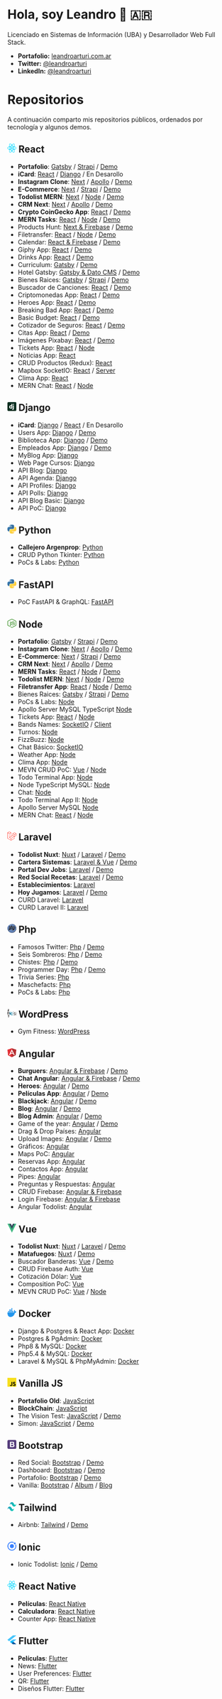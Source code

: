 # Hola, soy Leandro 👋 🇦🇷

Licenciado en Sistemas de Información (UBA) y Desarrollador Web Full Stack.

- **Portafolio:** [leandroarturi.com.ar](https://leandroarturi.com.ar)
- **Twitter:** [@leandroarturi](https://twitter.com/leandroarturi)
- **LinkedIn:** [@leandroarturi](https://www.linkedin.com/in/leandroarturi)

# Repositorios

A continuación comparto mis repositorios públicos, ordenados por tecnología y algunos demos.

## <span><img src="./icons/react.svg" alt="React" width="20px" height="20px"></span> React

- **Portafolio**: [Gatsby](https://github.com/larturi/portfolio-gatsby) / [Strapi](https://github.com/larturi/portfolio-strapi) / [Demo](https://leandroarturi.com.ar)
- **iCard**: [React](https://github.com/larturi/react-icard) / [Django](https://github.com/larturi/django-rest-icard) / En Desarollo
- **Instagram Clone**: [Next](https://github.com/larturi/react-apollo-instaclone-client) / [Apollo](https://github.com/larturi/apollo-instaclone-server) / [Demo](https://instaclone-react.netlify.app)
- **E-Commerce**: [Next](https://github.com/larturi/react-ecommerce-client) / [Strapi](https://github.com/larturi/strapi-ecommerce-server) / [Demo](http://cloudapp.com.ar/ecommerce-games)
- **Todolist MERN**: [Next](https://github.com/larturi/react-todolist-mern-cliente) / [Node](https://github.com/larturi/node-todolist-mern-ts-server) / [Demo](http://www.todolist-mern.cloudapp.com.ar)
- **CRM Next**: [Next](https://github.com/larturi/react-graphql-crm) / [Apollo](https://github.com/larturi/node-graphql-crm) / [Demo](http://cloudapp.com.ar/crm-next-apollo)
- **Crypto CoinGecko App**: [React](https://github.com/larturi/react-crypto-coingecko) / [Demo](https://react-crypto-coingecko.netlify.app/)
- **MERN Tasks**: [React](https://github.com/larturi/react-mern-tasks) / [Node](https://github.com/larturi/node-mern-tasks) / [Demo](http://mern-tasks.cloudapp.com.ar/)
- Products Hunt: [Next & Firebase](https://github.com/larturi/react-next-producthunt) / [Demo](https://product-hunt-1f8d8.web.app)
- Filetransfer: [React](https://github.com/larturi/react-filetransfer-cliente) / [Node](https://github.com/larturi/node-filetransfer-backend) / [Demo](https://react-filetransfer-cliente.vercel.app/)
- Calendar: [React & Firebase](https://github.com/larturi/react-journal-app) / [Demo](http://calendar-react.cloudapp.com.ar/login)
- Giphy App: [React](https://github.com/larturi/react-gift-app) / [Demo](http://cloudapp.com.ar/demo/gif-react)
- Drinks App: [React](https://github.com/larturi/react-drinks) / [Demo](http://cloudapp.com.ar/demo/drinks)
- Curriculum: [Gatsby](https://github.com/larturi/react-gatsby-curriculum) / [Demo](https://gatsby-curriculum.netlify.app)
- Hotel Gatsby: [Gatsby & Dato CMS](https://github.com/larturi/react-hotel-gatsby) / [Demo](https://gatsby-hotel-app.netlify.app/)
- Bienes Raices: [Gatsby](https://github.com/larturi/react-propiedades-front-gatsby) / [Strapi](https://github.com/larturi/node-propiedades-back) / [Demo](https://bienesraices-gatsby-app.netlify.app/)
- Buscador de Canciones: [React](https://github.com/larturi/react-lyrics) / [Demo](http://cloudapp.com.ar/demo/lyrics)
- Criptomonedas App: [React](https://github.com/larturi/react-criptomonedas) / [Demo](http://cloudapp.com.ar/demo/cripto)
- Heroes App: [React](https://github.com/larturi/react-heroes-app) / [Demo](https://heros-react-app.netlify.app)
- Breaking Bad App: [React](https://github.com/larturi/react-breakingbad-api) / [Demo](https://breakingbad-app-react.netlify.app)
- Basic Budget: [React](https://github.com/larturi/react-presupuesto) / [Demo](https://budget-basic-react-app.netlify.app)
- Cotizador de Seguros: [React](https://github.com/larturi/react-cotizador) / [Demo](https://cotizador-react-app-ok.netlify.app)
- Citas App: [React](https://github.com/larturi/react-citas) / [Demo](https://agenda-turnos-react.netlify.app)
- Imágenes Pixabay: [React](https://github.com/larturi/react-imagenes-pixabay) / [Demo](https://images-pixabay-react-app.netlify.app)
- Tickets App: [React](https://github.com/larturi/react-tickets-app) / [Node](https://github.com/larturi/-node-tickets-app-server)
- Noticias App: [React](https://github.com/larturi/react-noticias)
- CRUD Productos (Redux): [React](https://github.com/larturi/react-redux-crud-productos)
- Mapbox SocketIO: [React](https://github.com/larturi/react-mapas-client) / [Server](https://github.com/larturi/node-mapas-server)
- Clima App: [React](https://github.com/larturi/react-clima)
- MERN Chat: [React](https://github.com/larturi/react-chatapp-app) / [Node](https://github.com/larturi/node-chatapp-server)


## <span><img src="./icons/django.svg" alt="Django" width="20px" height="20px"></span> Django

- **iCard**: [Django](https://github.com/larturi/django-rest-icard) / [React](https://github.com/larturi/react-icard) / En Desarollo
- Users App: [Django](https://github.com/larturi/django-users) / [Demo](https://django-user-app.herokuapp.com/login/)
- Biblioteca App: [Django](https://github.com/larturi/django-biblioteca) / [Demo]( https://django-biblioteca.herokuapp.com)
- Empleados App: [Django](https://github.com/larturi/django-empleados) / [Demo](https://django-empleados.herokuapp.com)
- MyBlog App: [Django](https://github.com/larturi/django-myblog)
- Web Page Cursos: [Django](https://github.com/larturi/django-webpage/tree/main)
- API Blog: [Django](https://github.com/larturi/django-rest-blog-full)
- API Agenda: [Django](https://github.com/larturi/django-rest-agenda)
- API Profiles: [Django](https://github.com/larturi/django-profiles-api)
- API Polls: [Django](https://github.com/larturi/django_polls)
- API Blog Basic: [Django](https://github.com/larturi/django-rest-blog-basic)
- API PoC: [Django](https://github.com/larturi/django-apirest-lab-tests)

## <span><img src="./icons/python.svg" alt="Python" width="20px" height="20px"></span> Python

- **Callejero Argenprop**: [Python](https://github.com/larturi/python-argenprop-callejero)
- CRUD Python Tkinter: [Python](https://github.com/larturi/python-crud-tkinter/blob/main/README.md)
- PoCs & Labs: [Python](https://github.com/larturi/python-labs)

## <span><img src="./icons/python.svg" alt="Python" width="20px" height="20px"></span> FastAPI

-  PoC FastAPI & GraphQL: [FastAPI](https://github.com/larturi/fastapi-graphql-postgre)

## <span><img src="./icons/nodejs-icon.svg" alt="Node" width="20px" height="20px"></span> Node

- **Portafolio**: [Gatsby](https://github.com/larturi/portfolio-gatsby) / [Strapi](https://github.com/larturi/portfolio-strapi) / [Demo](https://leandroarturi.com.ar)
- **Instagram Clone**: [Next](https://github.com/larturi/react-apollo-instaclone-client) / [Apollo](https://github.com/larturi/apollo-instaclone-server) / [Demo](https://instaclone-react.netlify.app/caraoz)
- **E-Commerce**: [Next](https://github.com/larturi/react-ecommerce-client) / [Strapi](https://github.com/larturi/strapi-ecommerce-server) / [Demo](http://cloudapp.com.ar/ecommerce-games)
- **CRM Next**: [Next](https://github.com/larturi/react-graphql-crm) / [Apollo](https://github.com/larturi/node-graphql-crm) / [Demo](http://cloudapp.com.ar/crm-next-apollo)
- **MERN Tasks**: [React](https://github.com/larturi/react-mern-tasks) / [Node](https://github.com/larturi/node-mern-tasks) / [Demo](http://mern-tasks.cloudapp.com.ar/)
- **Todolist MERN**: [Next](https://github.com/larturi/react-todolist-mern-cliente) / [Node](https://github.com/larturi/node-todolist-mern-ts-server) / [Demo](http://www.todolist-mern.cloudapp.com.ar)
- **Filetransfer App**: [React](https://github.com/larturi/react-filetransfer-cliente) / [Node](https://github.com/larturi/node-filetransfer-backend) / [Demo](https://react-filetransfer-cliente.vercel.app/)
- Bienes Raices: [Gatsby](https://github.com/larturi/react-propiedades-front-gatsby) / [Strapi](https://github.com/larturi/node-propiedades-back) / [Demo](https://bienesraices-gatsby-app.netlify.app/)
- PoCs & Labs: [Node](https://github.com/larturi/node-labs)
- Apollo Server MySQL TypeScript [Node](https://github.com/larturi/apollo-graphql-typescript)
- Tickets App: [React](https://github.com/larturi/react-tickets-app) / [Node](https://github.com/larturi/-node-tickets-app-server)
- Bands Names: [SocketIO](https://github.com/larturi/socketio-band-names-server) / [Client](https://github.com/larturi/socketio-band-names)
- Turnos: [Node](https://github.com/larturi/node-turnos)
- FizzBuzz: [Node](https://github.com/larturi/node-ts-fizzbuzz)
- Chat Básico: [SocketIO](https://github.com/larturi/socketio-chat-basico)
- Weather App: [Node](https://github.com/larturi/node-weather-app)
- Clima App: [Node](https://github.com/larturi/node-clima)
- MEVN CRUD PoC: [Vue](https://github.com/larturi/vue-crud-node-frontend) / [Node](https://github.com/larturi/vue-crud-node-backend)
- Todo Terminal App: [Node](https://github.com/larturi/node-por-hacer)
- Node TypeScript MySQL: [Node](https://github.com/larturi/node-ts-mysql)
- Chat: [Node](https://github.com/larturi/node-socket-chat)
- Todo Terminal App II: [Node](https://github.com/larturi/node-todolist-app)
- Apollo Server MySQL [Node](https://github.com/larturi/apollo-graphql-mysql-server)
- MERN Chat: [React](https://github.com/larturi/react-chatapp-app) / [Node](https://github.com/larturi/node-chatapp-server)

## <span><img src="./icons/laravel.svg" alt="Laravel" width="20px" height="20px"></span> Laravel

- **Todolist Nuxt**: [Nuxt](https://github.com/larturi/vue-nuxt-todolist-client) / [Laravel](https://github.com/larturi/laravel-vue-todolist-backend) / [Demo](http://todolist-vue.cloudapp.com.ar/dist)
- **Cartera Sistemas**: [Laravel & Vue](https://github.com/larturi/laravel-cartera-sistemas) / [Demo](http://www.carteradesistemas.cloudapp.com.ar/login)
- **Portal Dev Jobs**: [Laravel](https://github.com/larturi/laravel-devJobs) / [Demo](http://www.devjobs.cloudapp.com.ar/)
- **Red Social Recetas**: [Laravel](https://github.com/larturi/laravel-recetas-cocina) / [Demo](http://www.recetas.cloudapp.com.ar)
- **Establecimientos**: [Laravel](https://github.com/larturi/laravel-establecimientos)
- **Hoy Jugamos**: [Laravel](https://github.com/larturi/php-hoyjugamos) / [Demo](http://hoyjugamos.cloudapp.com.ar/)
- CURD Laravel: [Laravel](https://github.com/larturi/laravel-abm)
- CURD Laravel II: [Laravel](https://github.com/larturi/laravel-abm2)

## <span><img src="./icons/php.svg" alt="Php" width="20px" height="20px"></span> Php

- Famosos Twitter: [Php](https://github.com/larturi/php-famosos-twitter) / [Demo](http://www.famososentwitter.com.ar/noticias-de-famosos-en-twitter/all/1.php)
- Seis Sombreros: [Php](https://github.com/larturi/php-seis-sombreros) / [Demo](http://testsombreros.site/)
- Chistes: [Php](https://github.com/larturi/php-chistessincodificar) / [Demo](http://chistescodificados.cloudapp.com.ar/controllers/chiste.php?accion=listar)
- Programmer Day: [Php](https://github.com/larturi/php-programmerday) / [Demo](http://programmerday.cloudapp.com.ar)
- Trivia Series: [Php](https://github.com/larturi/php-triviaseries)
- Maschefacts: [Php](https://github.com/larturi/php-maschefacts)
- PoCs & Labs: [Php](https://github.com/larturi/php-labs)

## <span><img src="./icons/wordpress.svg" alt="WordPress" width="20px" height="20px"></span> WordPress

- Gym Fitness: [WordPress](https://github.com/larturi/php-famosos-twitter)

## <span><img src="./icons/angular-icon.svg" alt="Angular" width="20px" height="20px"></span> Angular

- **Burguers**: [Angular & Firebase](https://github.com/larturi/angular-burguer-queen) / [Demo](http://cloudapp.com.ar/demo/burgers/#/list-categories)
- **Chat Angular**: [Angular & Firebase](https://github.com/larturi/angular-firechat) / [Demo](http://cloudapp.com.ar/demo/firechat/)
- **Heroes**: [Angular](https://github.com/larturi/angular-buscador-heroes) / [Demo](http://cloudapp.com.ar/demo/heroes-ng/#/heroes)
- **Películas App**: [Angular](https://github.com/larturi/angular-peliculas) / [Demo](http://cloudapp.com.ar/demo/peliculas/#/home)
- **Blackjack**: [Angular](https://github.com/larturi/js-blackjack) / [Demo](http://cloudapp.com.ar/demo/blackjack/#/juego)
- **Blog**: [Angular](https://github.com/larturi/angular-blog) / [Demo](https://angular-blog-app.netlify.app)
- **Blog Admin**: [Angular](https://github.com/larturi/angular-dasboard-blog) / [Demo](https://blog-admin-angular.netlify.app)
- Game of the year: [Angular](https://github.com/larturi/angular-goty) / [Demo](http://cloudapp.com.ar/demo/goty/#/inicio)
- Drag & Drop Países: [Angular](https://github.com/larturi/angular-drag-drop-paises)
- Upload Images: [Angular](https://github.com/larturi/angular-uploadimages-firebase) / [Demo](http://cloudapp.com.ar/demo/upload-images/#/fotos)
- Gráficos: [Angular](https://github.com/larturi/angular-graficos)
- Maps PoC: [Angular](https://github.com/larturi/angular-mapas)
- Reservas App: [Angular](https://github.com/larturi/angular-reservas-peluqueria)
- Contactos App: [Angular](https://github.com/larturi/angular-contact-list)
- Pipes: [Angular](https://github.com/larturi/angular-pipes)
- Preguntas y Respuestas: [Angular](https://github.com/larturi/angular-preguntas-respuestas)
- CRUD Firebase: [Angular & Firebase](https://github.com/larturi/angular-crud-firebase)
- Login Firebase: [Angular & Firebase](https://github.com/larturi/angular-login-firebase)
- Angular Todolist: [Angular](https://github.com/larturi/angular-task-list)

## <span><img src="./icons/vue.svg" alt="Vue" width="20px" height="20px"></span> Vue

- **Todolist Nuxt**: [Nuxt](https://github.com/larturi/vue-nuxt-todolist-client) / [Laravel](https://github.com/larturi/laravel-vue-todolist-backend) / [Demo](http://todolist-vue.cloudapp.com.ar/dist)
- **Matafuegos**: [Nuxt](https://github.com/larturi/vue-nuxt-matafuegos) / [Demo](https://matafuegos-nuxt.netlify.app/)
- Buscador Banderas: [Vue](https://github.com/larturi/vue-buscador-banderas) / [Demo](https://vue-flags-api.netlify.app)
- CRUD Firebase Auth: [Vue](https://github.com/larturi/vue-crud-firebase-auth)
- Cotización Dólar: [Vue](https://github.com/larturi/vue-axios-vuetify-dolar)
- Composition PoC: [Vue](https://github.com/larturi/vue-composition-poc)
- MEVN CRUD PoC: [Vue](https://github.com/larturi/vue-crud-node-frontend) / [Node](https://github.com/larturi/vue-crud-node-backend)

## <span><img src="./icons/docker-icon.svg" alt="Docker" width="20px" height="20px"></span> Docker
- Django & Postgres & React App: [Docker](https://github.com/larturi/docker-django-rest-react-poc)
- Postgres & PgAdmin: [Docker](https://github.com/larturi/docker-postgres-pgadmin)
- Php8 & MySQL: [Docker](https://github.com/larturi/docker-php8-mysql)
- Php5.4 & MySQL: [Docker](https://github.com/larturi/docker-php54-mysql)
- Laravel & MySQL & PhpMyAdmin: [Docker](https://github.com/larturi/docker-laravel-mysql)


## <span><img src="./icons/javascript.svg" alt="Vanilla JS" width="20px" height="20px"></span> Vanilla JS

- **Portafolio Old**: [JavaScript](https://github.com/larturi/js-leandroarturi)
- **BlockChain**: [JavaScript](https://github.com/larturi/js-blockchain)
- The Vision Test: [JavaScript](https://github.com/larturi/js-the-vision-test) / [Demo](http://cloudapp.com.ar/visiontest)
- Simon: [JavaScript](https://github.com/larturi/js-simon) / [Demo](http://cloudapp.com.ar/demo/simon)

## <span><img src="./icons/bootstrap.svg" alt="Bootstrap" width="20px" height="20px"></span> Bootstrap

- Red Social: [Bootstrap](https://github.com/larturi/bootstrap-red-social) / [Demo](https://larturi.github.io/bootstrap-red-social)
- Dashboard: [Bootstrap](https://github.com/larturi/bootstrap-dashboard) / [Demo](https://larturi.github.io/bootstrap-dashboard/)
- Portafolio: [Bootstrap](https://github.com/larturi/bootstrap-portafolio) / [Demo](https://larturi.github.io/bootstrap-portafolio)
- Vanilla: [Bootstrap](https://github.com/larturi/bootstrap-vanilla-ejemplos) / [Album](https://larturi.github.io/bootstrap-vanilla-ejemplos/album.html) / [Blog](https://larturi.github.io/bootstrap-vanilla-ejemplos/blog.html)

## <span><img src="./icons/tailwindcss-icon.svg" alt="Tailwind" width="20px" height="20px"></span> Tailwind

- Airbnb: [Tailwind](https://github.com/larturi/tailwind-airbnb) / [Demo](https://larturi.github.io/tailwind-airbnb/)

## <span><img src="./icons/ionic.svg" alt="Ionic" width="20px" height="20px"></span> Ionic

-  Ionic Todolist: [Ionic](https://github.com/larturi/angular-todolist) / [Demo](http://cloudapp.com.ar/demo/todolist-ng/#/tabs/tab1)

## <span><img src="./icons/react.svg" alt="React Native" width="20px" height="20px"></span> React Native

-  **Películas**: [React Native](https://github.com/larturi/react-native-peliculas)
-  **Calculadora**: [React Native](https://github.com/larturi/react-native-calculadora)
-  Counter App: [React Native](https://github.com/larturi/react-native-counter-app)

## <span><img src="./icons/flutter.svg" alt="Flutter" width="20px" height="20px"></span> Flutter

-  **Películas**: [Flutter](https://github.com/larturi/flutter-peliculas)
-  News: [Flutter](https://github.com/larturi/flutter-news)
-  User Preferences: [Flutter](https://github.com/larturi/flutter-user-preferences)
-  QR: [Flutter](https://github.com/larturi/flutter-qr)
-  Diseños Flutter: [Flutter](https://github.com/larturi/flutter-disenos)
